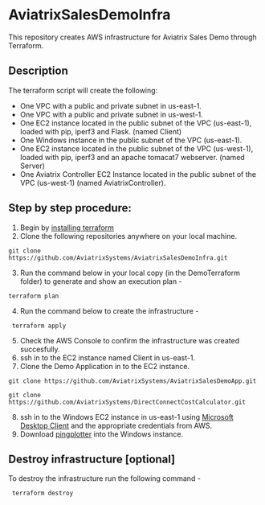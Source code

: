 # AviatrixSalesDemoInfra
This repository creates AWS infrastructure for Aviatrix Sales Demo through Terraform.

## Description
The terraform script will create the following:

* One VPC with a public and private subnet in us-east-1.
* One VPC with a public and private subnet in us-west-1. 
* One EC2 instance located in the public subnet of the VPC (us-east-1), loaded with pip, iperf3 and Flask. (named Client)
* One Windows instance in the public subnet of the VPC (us-east-1). 
* One EC2 instance located in the public subnet of the VPC (us-west-1), loaded with pip, iperf3 and an apache tomacat7 webserver. (named Server)
* One Aviatrix Controller EC2 Instance located in the public subnet of the VPC (us-west-1) (named AviatrixController).

## Step by step procedure:
1. Begin by [installing terraform](https://www.terraform.io/intro/getting-started/install.html)
2. Clone the following repositories anywhere on your local machine. 
  ```
  git clone https://github.com/AviatrixSystems/AviatrixSalesDemoInfra.git
 ```
3. Run the command below in your local copy (in the DemoTerraform folder) to generate and show an execution plan -
  ```
  terraform plan
  ```
 4. Run the command below to create the infrastructure -
 ```
  terraform apply
 ```
 5. Check the AWS Console to confirm the infrastructure was created succesfully. 
 6. ssh in to the EC2 instance named Client in us-east-1. 
 7. Clone the Demo Application in to the EC2 instance. 
  ```
  git clone https://github.com/AviatrixSystems/AviatrixSalesDemoApp.git
  ```
  ```
  git clone https://github.com/AviatrixSystems/DirectConnectCostCalculator.git
 ```
 8. ssh in to the Windows EC2 instance in us-east-1 using [Microsoft Desktop Client](https://docs.microsoft.com/en-us/windows-server/remote/remote-desktop-services/clients/remote-desktop-clients) and the appropriate credentials from AWS.
 9. Download [pingplotter](https://www.pingplotter.com/) into the Windows instance. 
 
## Destroy infrastructure [optional]

To destroy the infrastructure run the following command - 
 ```
  terraform destroy
 ```
